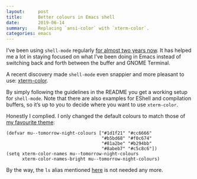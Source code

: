 ```yaml
---
layout:     post
title:      Better colours in Emacs shell
date:       2019-06-14
summary:    Replacing `ansi-color` with `xterm-color`.
categories: emacs
---
```


I’ve been using `shell-mode` regularly [for almost two years now](https://www.manueluberti.eu/emacs/2017/10/07/m-x-shell/). It has helped me
a lot in staying focused on what I’ve been doing in Emacs instead of switching
back and forth between the buffer and GNOME Terminal.

A recent discovery made `shell-mode` even snappier and more pleasant to use:
[xterm-color](https://github.com/atomontage/xterm-color).

By simply following the guidelines in the README you get a working setup for
`shell-mode`. Note that there are also examples for EShell and compilation
buffers, so it’s up to you to decide where you want to use `xterm-color`.

Honestly I complied. I only changed the default colours to match those of [my
favourite theme](https://github.com/purcell/color-theme-sanityinc-tomorrow):

``` emacs-lisp
(defvar mu--tomorrow-night-colours ["#1d1f21" "#cc6666"
                                    "#b5bd68" "#f0c674"
                                    "#81a2be" "#b294bb"
                                    "#8abeb7" "#c5c8c6"])
(setq xterm-color-names mu--tomorrow-night-colours
      xterm-color-names-bright mu--tomorrow-night-colours)
```

By the way, the `ls` alias mentioned [here](https://www.manueluberti.eu/emacs/2017/10/07/m-x-shell/) is not needed any more.
